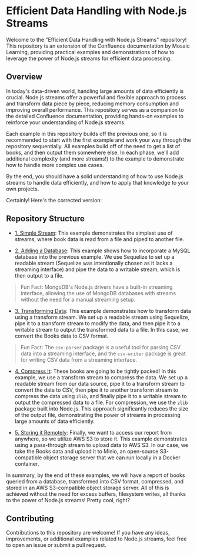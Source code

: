 
# Efficient Data Handling with Node.js Streams


Welcome to the "Efficient Data Handling with Node.js Streams" repository! This repository is an extension of the Confluence documentation by Mosaic Learning, providing practical examples and demonstrations of how to leverage the power of Node.js streams for efficient data processing.

## Overview

In today's data-driven world, handling large amounts of data efficiently is crucial. Node.js streams offer a powerful and flexible approach to process and transform data piece by piece, reducing memory consumption and improving overall performance. This repository serves as a companion to the detailed Confluence documentation, providing hands-on examples to reinforce your understanding of Node.js streams.

Each example in this repository builds off the previous one, so it is recommended to start with the first example and work your way through the repository sequentially. All examples build off of the need to get a list of books, and then output them somewhere else. In each phase, we'll add additional complexity (and more streams!) to the example to demonstrate how to handle more complex use cases.

By the end, you should have a solid understanding of how to use Node.js streams to handle data efficiently, and how to apply that knowledge to your own projects.

Certainly! Here's the corrected version:

## Repository Structure

- [1. Simple Stream](1-simple-streaming): This example demonstrates the simplest use of streams, where book data is read from a file and piped to another file.

- [2. Adding a Database](2-adding-a-database): This example shows how to incorporate a MySQL database into the previous example. We use Sequelize to set up a readable stream (Sequelize was intentionally chosen as it lacks a streaming interface) and pipe the data to a writable stream, which is then output to a file.

> Fun Fact: MongoDB's Node.js drivers have a built-in streaming interface, allowing the use of MongoDB databases with streams without the need for a manual streaming setup.

- [3. Transforming Data](3-transforming-data): This example demonstrates how to transform data using a transform stream. We set up a readable stream using Sequelize, pipe it to a transform stream to modify the data, and then pipe it to a writable stream to output the transformed data to a file. In this case, we convert the Books data to CSV format.

> Fun Fact: The `csv-parser` package is a useful tool for parsing CSV data into a streaming interface, and the `csv-writer` package is great for writing CSV data from a streaming interface.

- [4. Compress It](4-compress-it): These books are going to be tightly packed! In this example, we use a transform stream to compress the data. We set up a readable stream from our data source, pipe it to a transform stream to convert the data to CSV, then pipe it to another transform stream to compress the data using `zlib`, and finally pipe it to a writable stream to output the compressed data to a file. For compression, we use the `zlib` package built into Node.js. This approach significantly reduces the size of the output file, demonstrating the power of streams in processing large amounts of data efficiently.

- [5. Storing it Remotely](5-store-it-remotely): Finally, we want to access our report from anywhere, so we utilize AWS S3 to store it. This example demonstrates using a pass-through stream to upload data to AWS S3. In our case, we take the Books data and upload it to Minio, an open-source S3-compatible object storage server that we can run locally in a Docker container.

In summary, by the end of these examples, we will have a report of books queried from a database, transformed into CSV format, compressed, and stored in an AWS S3-compatible object storage server. All of this is achieved without the need for excess buffers, filesystem writes, all thanks to the power of Node.js streams! Pretty cool, right?

## Contributing

Contributions to this repository are welcome! If you have any ideas, improvements, or additional examples related to Node.js streams, feel free to open an issue or submit a pull request.